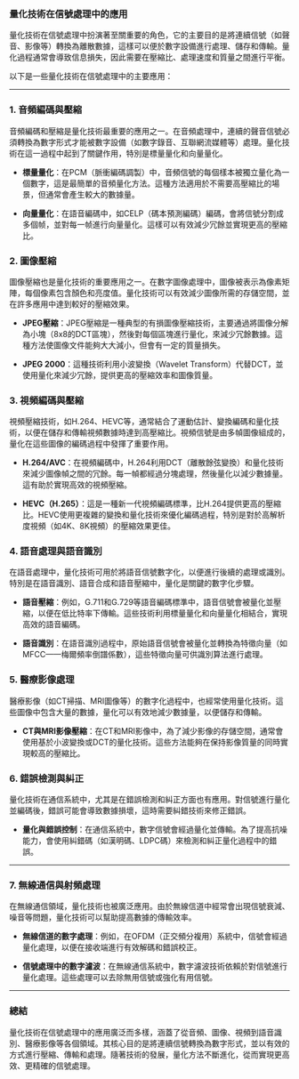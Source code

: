 ### 量化技術在信號處理中的應用

量化技術在信號處理中扮演著至關重要的角色，它的主要目的是將連續信號（如聲音、影像等）轉換為離散數據，這樣可以便於數字設備進行處理、儲存和傳輸。量化過程通常會導致信息損失，因此需要在壓縮比、處理速度和質量之間進行平衡。

以下是一些量化技術在信號處理中的主要應用：

---

### **1. 音頻編碼與壓縮**

音頻編碼和壓縮是量化技術最重要的應用之一。在音頻處理中，連續的聲音信號必須轉換為數字形式才能被數字設備（如數字錄音、互聯網流媒體等）處理。量化技術在這一過程中起到了關鍵作用，特別是標量量化和向量量化。

- **標量量化**：在PCM（脈衝編碼調製）中，音頻信號的每個樣本被獨立量化為一個數字，這是最簡單的音頻量化方法。這種方法適用於不需要高壓縮比的場景，但通常會產生較大的數據量。
  
- **向量量化**：在語音編碼中，如CELP（碼本預測編碼）編碼，會將信號分割成多個帧，並對每一帧進行向量量化。這樣可以有效減少冗餘並實現更高的壓縮比。

### **2. 圖像壓縮**

圖像壓縮也是量化技術的重要應用之一。在數字圖像處理中，圖像被表示為像素矩陣，每個像素包含顏色和亮度值。量化技術可以有效減少圖像所需的存儲空間，並在許多應用中達到較好的壓縮效果。

- **JPEG壓縮**：JPEG壓縮是一種典型的有損圖像壓縮技術，主要通過將圖像分解為小塊（8x8的DCT區塊），然後對每個區塊進行量化，來減少冗餘數據。這種方法使圖像文件能夠大大減小，但會有一定的質量損失。

- **JPEG 2000**：這種技術利用小波變換（Wavelet Transform）代替DCT，並使用量化來減少冗餘，提供更高的壓縮效率和圖像質量。

### **3. 視頻編碼與壓縮**

視頻壓縮技術，如H.264、HEVC等，通常結合了運動估計、變換編碼和量化技術，以便在儲存和傳輸視頻數據時達到高壓縮比。視頻信號是由多幀圖像組成的，量化在這些圖像的編碼過程中發揮了重要作用。

- **H.264/AVC**：在視頻編碼中，H.264利用DCT（離散餘弦變換）和量化技術來減少圖像幀之間的冗餘。每一幀都經過分塊處理，然後量化以減少數據量。這有助於實現高效的視頻壓縮。
  
- **HEVC（H.265）**：這是一種新一代視頻編碼標準，比H.264提供更高的壓縮比。HEVC使用更複雜的變換和量化技術來優化編碼過程，特別是對於高解析度視頻（如4K、8K視頻）的壓縮效果更佳。

### **4. 語音處理與語音識別**

在語音處理中，量化技術可用於將語音信號數字化，以便進行後續的處理或識別。特別是在語音識別、語音合成和語音壓縮中，量化是關鍵的數字化步驟。

- **語音壓縮**：例如，G.711和G.729等語音編碼標準中，語音信號會被量化並壓縮，以便在低比特率下傳輸。這些技術利用標量量化和向量量化相結合，實現高效的語音編碼。

- **語音識別**：在語音識別過程中，原始語音信號會被量化並轉換為特徵向量（如MFCC——梅爾頻率倒譜係數），這些特徵向量可供識別算法進行處理。

### **5. 醫療影像處理**

醫療影像（如CT掃描、MRI圖像等）的數字化過程中，也經常使用量化技術。這些圖像中包含大量的數據，量化可以有效地減少數據量，以便儲存和傳輸。

- **CT與MRI影像壓縮**：在CT和MRI影像中，為了減少影像的存儲空間，通常會使用基於小波變換或DCT的量化技術。這些方法能夠在保持影像質量的同時實現較高的壓縮比。

### **6. 錯誤檢測與糾正**

量化技術在通信系統中，尤其是在錯誤檢測和糾正方面也有應用。對信號進行量化並編碼後，錯誤可能會導致數據損壞，這時需要糾錯技術來修正錯誤。

- **量化與錯誤控制**：在通信系統中，數字信號會經過量化並傳輸。為了提高抗噪能力，會使用糾錯碼（如漢明碼、LDPC碼）來檢測和糾正量化過程中的錯誤。

---

### **7. 無線通信與射頻處理**

在無線通信領域，量化技術也被廣泛應用。由於無線信道中經常會出現信號衰減、噪音等問題，量化技術可以幫助提高數據的傳輸效率。

- **無線信道的數字處理**：例如，在OFDM（正交頻分複用）系統中，信號會經過量化處理，以便在接收端進行有效解碼和錯誤校正。

- **信號處理中的數字濾波**：在無線通信系統中，數字濾波技術依賴於對信號進行量化處理。這些處理可以去除無用信號或強化有用信號。

---

### **總結**

量化技術在信號處理中的應用廣泛而多樣，涵蓋了從音頻、圖像、視頻到語音識別、醫療影像等各個領域。其核心目的是將連續信號轉換為數字形式，並以有效的方式進行壓縮、傳輸和處理。隨著技術的發展，量化方法不斷進化，從而實現更高效、更精確的信號處理。